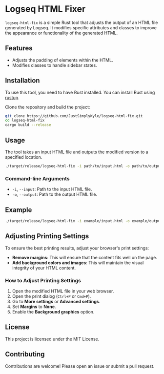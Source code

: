 # Logseq HTML Fixer

`logseq-html-fix` is a simple Rust tool that adjusts the output of an HTML file generated by Logseq. It modifies specific attributes and classes to improve the appearance or functionality of the generated HTML.

## Features

- Adjusts the padding of elements within the HTML.
- Modifies classes to handle sidebar states.

## Installation

To use this tool, you need to have Rust installed. You can install Rust using [rustup](https://rustup.rs/).

Clone the repository and build the project:

```sh
git clone https://github.com/JustSimplyKyle/logseq-html-fix.git
cd logseq-html-fix
cargo build --release
```

## Usage

The tool takes an input HTML file and outputs the modified version to a specified location.

```sh
./target/release/logseq-html-fix -i path/to/input.html -o path/to/output.html
```

### Command-line Arguments

- `-i`, `--input`: Path to the input HTML file.
- `-o`, `--output`: Path to the output HTML file.

## Example

```sh
./target/release/logseq-html-fix -i example/input.html -o example/output.html
```

## Adjusting Printing Settings

To ensure the best printing results, adjust your browser's print settings:
- **Remove margins**: This will ensure that the content fits well on the page.
- **Add background colors and images**: This will maintain the visual integrity of your HTML content.

### How to Adjust Printing Settings

1. Open the modified HTML file in your web browser.
2. Open the print dialog (`Ctrl+P` or `Cmd+P`).
3. Go to **More settings** or **Advanced settings**.
4. Set **Margins** to **None**.
5. Enable the **Background graphics** option.

## License

This project is licensed under the MIT License.

## Contributing

Contributions are welcome! Please open an issue or submit a pull request.

